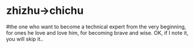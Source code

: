 # zhizhu->chichu
#the one who want to become a technical expert from the very beginning, for ones he love and love him, for becoming brave and wise. 
OK, if I note it, you will skip it.. 
